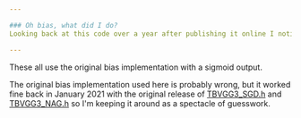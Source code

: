 ```yaml
---

### Oh bias, what did I do?
Looking back at this code over a year after publishing it online I noticed my implementation of bias per filter was a little odd and I can remember my reasoning to some extent for implementing it that way, the problem is I don't like to second guess my previous self; I know that a year ago I thought a lot about how to implement the bias, more than I have thought now about if it was the right way or not. So I've left the implementation the way it was originally on all versions of this code apart from in [TBVGG3_ADA_MED.h](../TBVGG3_ADA_MED.h) where I have implemented a new method of bias that I deem to probably be more correct. Also, I think the `TBVGG3_ADA_MED` version is a better scaling of filters per layer and these days I just prefer [ADAGRAD](https://machinelearningmastery.com/gradient-descent-with-adagrad-from-scratch/) as a defacto optimiser.

---
```


These all use the original bias implementation with a sigmoid output.

The original bias implementation used here is probably wrong, but it worked fine back in January 2021 with the original release of [TBVGG3_SGD.h](TBVGG3_SGD.h) and [TBVGG3_NAG.h](TBVGG3_NAG.h) so I'm keeping it around as a spectacle of guesswork.
